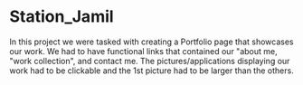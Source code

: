# Station_Jamil

In this project we were tasked with creating a Portfolio page that showcases our work. We had to have functional links that contained our "about me, "work collection", and contact me. The pictures/applications displaying our work had to be clickable and the 1st picture had to be larger than the others. 

